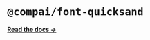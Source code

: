 # `@compai/font-quicksand`

[**Read the docs &rarr;**](https://components.ai/docs/typefaces/quicksand)
